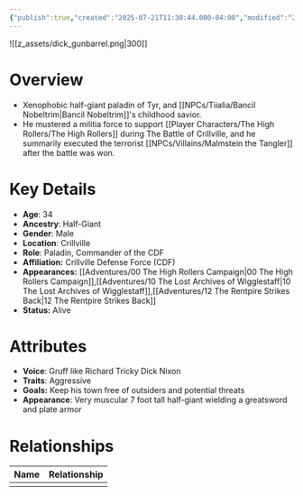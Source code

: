 ```yaml
---
{"publish":true,"created":"2025-07-21T11:30:44.000-04:00","modified":"2025-10-17T10:21:37.155-04:00","published":"2025-10-17T10:21:37.155-04:00","cssclasses":"","Age":"34","Ancestry":"Half-Giant","Gender":"Male","Location":["Crillville"],"Role":["Paladin, Commander of the CDF"],"Affiliation":["Crillville Defense Force (CDF)"],"Appearances":["[[00 The High Rollers Campaign]]","[[10 The Lost Archives of Wigglestaff]]","[[12 The Rentpire Strikes Back]]"],"Status":"Alive"}
---
```


![[z_assets/dick_gunbarrel.png|300]]

# Overview
- Xenophobic half-giant paladin of Tyr, and [[NPCs/Tiialia/Bancil Nobeltrim\|Bancil Nobeltrim]]'s childhood savior. 
- He mustered a militia force to support [[Player Characters/The High Rollers/The High Rollers]] during The Battle of Crillville, and he summarily executed the terrorist [[NPCs/Villains/Malmstein the Tangler]] after the battle was won.

# Key Details
- **Age**: 34
- **Ancestry**: Half-Giant
- **Gender**: Male
- **Location**: Crillville
- **Role**: Paladin, Commander of the CDF
- **Affiliation:** Crillville Defense Force (CDF)
- **Appearances:** [[Adventures/00 The High Rollers Campaign\|00 The High Rollers Campaign]],[[Adventures/10 The Lost Archives of Wigglestaff\|10 The Lost Archives of Wigglestaff]],[[Adventures/12 The Rentpire Strikes Back\|12 The Rentpire Strikes Back]]
- **Status:** Alive

# Attributes
- **Voice**: Gruff like Richard Tricky Dick Nixon
- **Traits**: Aggressive
- **Goals:** Keep his town free of outsiders and potential threats
- **Appearance**: Very muscular 7 foot tall half-giant wielding a greatsword and plate armor

# Relationships

| Name | Relationship |
| ---- | ------------ |
|      |              |
